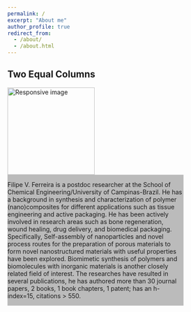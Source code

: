 ```yaml
---
permalink: /
excerpt: "About me"
author_profile: true
redirect_from: 
  - /about/
  - /about.html
---
```


<head>
<meta name="viewport" content="width=device-width, initial-scale=1">
<style>
* {
  box-sizing: border-box;
}

/* Create two equal columns that floats next to each other */
.column {
  float: left;
  width: 50%;
  padding: 10px;
  height: 300px; /* Should be removed. Only for demonstration */
}

/* Clear floats after the columns */
.row:after {
  content: "";
  display: table;
  clear: both;
}
</style>
</head>
<body>

<h2>Two Equal Columns</h2>

<div class="row">
  <div class="column">
    <img class="img-circle" src="{{ site.baseurl }}images/azul.jpeg" alt="Responsive image" width="200">
  </div>
  <div class="column" style="background-color:#bbb;">
     <p>Filipe V. Ferreira is a postdoc researcher at the School of Chemical Engineering/University of Campinas-Brazil. He has a background in synthesis and characterization of polymer (nano)composites for different applications such as tissue engineering and active packaging. He has been actively involved in research areas such as bone regeneration, wound healing, drug delivery, and biomedical packaging. Specifically, Self-assembly of nanoparticles and novel process routes for the preparation of porous materials to form novel nanostructured materials with useful properties have been explored. Biomimetic synthesis of polymers and biomolecules with inorganic materials is another closely related field of interest. The researches have resulted in several publications, he has authored more than 30 journal papers, 2 books, 1 book chapters, 1 patent; has an h-index=15, citations > 550.</p>
  </div>
</div>

</body>
